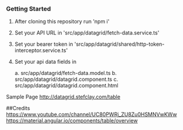 ### Getting Started

1. After cloning this repository run 'npm i'
2. Set your API URL in 'src/app/datagrid/fetch-data.service.ts'
3. Set your bearer token in 'src/app/datagrid/shared/http-token-interceptor.service.ts'
4. Set your api data fields in
    
    a. src/app/datagrid/fetch-data.model.ts
    b. src/app/datagrid/datagrid.component.ts
    c. src/app/datagrid/datagrid.component.html

Sample Page
http://datagrid.stefclay.com/table

##Credits
https://www.youtube.com/channel/UC80PWRj_ZU8Zu0HSMNVwKWw
https://material.angular.io/components/table/overview
